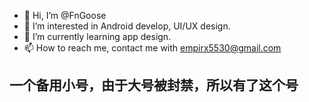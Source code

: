 - 👋 Hi, I’m @FnGoose
- 👀 I’m interested in Android develop, UI/UX design.
- 🌱 I’m currently learning app design.
- 📫 How to reach me, contact me with empirx5530@gmail.com

## 一个备用小号，由于大号被封禁，所以有了这个号

